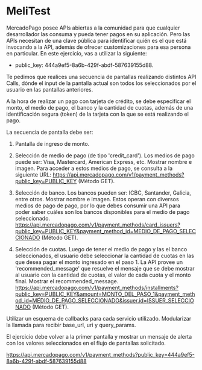# MeliTest

MercadoPago posee APIs abiertas a la comunidad para que cualquier desarrollador las consuma y pueda tener pagos en su aplicación. 
Pero las APIs necesitan de una clave pública para identificar quién es el que está invocando a la API, además de ofrecer customizaciones para esa persona en particular. 
En este ejercicio, vas a utilizar la siguiente:

* public_key: 444a9ef5-8a6b-429f-abdf-587639155d88.

Te pedimos que realices una secuencia de pantallas realizando distintos API Calls, 
dónde el input de la pantalla actual son todos los seleccionados por el usuario en las pantallas anteriores.

A la hora de realizar un pago con tarjeta de crédito, se debe especificar el monto, el medio de pago, el banco y la cantidad de cuotas, 
además de una identificación segura (token) de la tarjeta con la que se está realizando el pago.

La secuencia de pantalla debe ser:

1. Pantalla de ingreso de monto.

2. Selección de medio de pago (de tipo 'credit_card'). Los medios de pago puede ser: Visa, Mastercard, American Express, etc. 
Mostrar nombre e imagen. Para acceder a estos medios de pago, se consulta a la siguiente URL: https://api.mercadopago.com/v1/payment_methods?public_key=PUBLIC_KEY (Método GET).

3. Selección de banco. Los bancos pueden ser: ICBC, Santander, Galicia, entre otros. 
Mostrar nombre e imagen. Estos operan con diversos medios de pago de pago, por lo que debes consumir una API para poder saber cuáles son los bancos disponibles para el medio de pago seleccionado. 
https://api.mercadopago.com/v1/payment_methods/card_issuers?public_key=PUBLIC_KEY&payment_method_id=MEDIO_DE_PAGO_SELECCIONADO (Método GET).

4. Selección de cuotas. Luego de tener el medio de pago y las el banco seleccionados, el usuario debe seleccionar la cantidad de cuotas en las que desea pagar el monto ingresado en el paso 1. 
La API provee un 'recommended_message' que resuelve el mensaje que se debe mostrar al usuario con la cantidad de cuotas, el valor de cada cuota y el monto final. 
Mostrar el recommended_message. https://api.mercadopago.com/v1/payment_methods/installments?public_key=PUBLIC_KEY&amount=MONTO_DEL_PASO_1&payment_method_id=MEDIO_DE_PAGO_SELECCIONADO&issuer.id=ISSUER_SELECCIONADO (Método GET).

Utilizar un esquema de callbacks para cada servicio utilizado. Modularizar la llamada para recibir base_url, uri y query_params.

El ejercicio debe volver a la primer pantalla y mostrar un mensaje de alerta con los valores seleccionados en el flujo de pantallas solicitado.

https://api.mercadopago.com/v1/payment_methods?public_key=444a9ef5-8a6b-429f-abdf-587639155d88